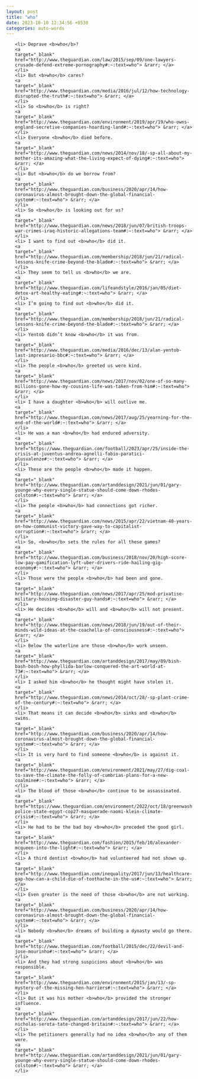 ```yaml
---
layout: post
title: "who"
date: 2023-10-10 12:34:56 +0530
categories: auto-words
---
```

<ol>

    <li> Deprave <b>who</b>?
    <a 
    target="_blank" 
    href="http://www.theguardian.com/law/2015/sep/09/one-lawyers-crusade-defend-extreme-pornography#:~:text=who"> &rarr; </a>
    </li>
    <li> But <b>who</b> cares?
    <a 
    target="_blank" 
    href="http://www.theguardian.com/media/2016/jul/12/how-technology-disrupted-the-truth#:~:text=who"> &rarr; </a>
    </li>
    <li> So <b>who</b> is right?
    <a 
    target="_blank" 
    href="http://www.theguardian.com/environment/2019/apr/19/who-owns-england-secretive-companies-hoarding-land#:~:text=who"> &rarr; </a>
    </li>
    <li> Everyone <b>who</b> died before.
    <a 
    target="_blank" 
    href="http://www.theguardian.com/news/2014/nov/18/-sp-all-about-my-mother-its-amazing-what-the-living-expect-of-dying#:~:text=who"> &rarr; </a>
    </li>
    <li> But <b>who</b> do we borrow from?
    <a 
    target="_blank" 
    href="http://www.theguardian.com/business/2020/apr/14/how-coronavirus-almost-brought-down-the-global-financial-system#:~:text=who"> &rarr; </a>
    </li>
    <li> So <b>who</b> is looking out for us?
    <a 
    target="_blank" 
    href="http://www.theguardian.com/news/2018/jun/07/british-troops-war-crimes-iraq-historic-allegations-team#:~:text=who"> &rarr; </a>
    </li>
    <li> I want to find out <b>who</b> did it.
    <a 
    target="_blank" 
    href="http://www.theguardian.com/membership/2018/jun/21/radical-lessons-knife-crime-beyond-the-blade#:~:text=who"> &rarr; </a>
    </li>
    <li> They seem to tell us <b>who</b> we are.
    <a 
    target="_blank" 
    href="http://www.theguardian.com/lifeandstyle/2016/jan/05/diet-detox-art-healthy-eating#:~:text=who"> &rarr; </a>
    </li>
    <li> I’m going to find out <b>who</b> did it.
    <a 
    target="_blank" 
    href="http://www.theguardian.com/membership/2018/jun/21/radical-lessons-knife-crime-beyond-the-blade#:~:text=who"> &rarr; </a>
    </li>
    <li> Yentob didn’t know <b>who</b> it was from.
    <a 
    target="_blank" 
    href="http://www.theguardian.com/media/2016/dec/13/alan-yentob-last-impresario-bbc#:~:text=who"> &rarr; </a>
    </li>
    <li> The people <b>who</b> greeted us were kind.
    <a 
    target="_blank" 
    href="http://www.theguardian.com/news/2017/nov/02/one-of-so-many-millions-gone-how-my-cousins-life-was-taken-from-him#:~:text=who"> &rarr; </a>
    </li>
    <li> I have a daughter <b>who</b> will outlive me.
    <a 
    target="_blank" 
    href="http://www.theguardian.com/news/2017/aug/25/yearning-for-the-end-of-the-world#:~:text=who"> &rarr; </a>
    </li>
    <li> He was a man <b>who</b> had endured adversity.
    <a 
    target="_blank" 
    href="https://www.theguardian.com/football/2023/apr/25/inside-the-crisis-at-juventus-andrea-agnelli-fabio-paratici-plusvalenze#:~:text=who"> &rarr; </a>
    </li>
    <li> These are the people <b>who</b> made it happen.
    <a 
    target="_blank" 
    href="http://www.theguardian.com/artanddesign/2021/jun/01/gary-younge-why-every-single-statue-should-come-down-rhodes-colston#:~:text=who"> &rarr; </a>
    </li>
    <li> The people <b>who</b> had connections got richer.
    <a 
    target="_blank" 
    href="http://www.theguardian.com/news/2015/apr/22/vietnam-40-years-on-how-communist-victory-gave-way-to-capitalist-corruption#:~:text=who"> &rarr; </a>
    </li>
    <li> So, <b>who</b> sets the rules for all these games?
    <a 
    target="_blank" 
    href="http://www.theguardian.com/business/2018/nov/20/high-score-low-pay-gamification-lyft-uber-drivers-ride-hailing-gig-economy#:~:text=who"> &rarr; </a>
    </li>
    <li> Those were the people <b>who</b> had been and gone.
    <a 
    target="_blank" 
    href="http://www.theguardian.com/news/2017/apr/25/mod-privatise-military-housing-disaster-guy-hands#:~:text=who"> &rarr; </a>
    </li>
    <li> He decides <b>who</b> will and <b>who</b> will not present.
    <a 
    target="_blank" 
    href="http://www.theguardian.com/news/2018/jun/19/out-of-their-minds-wild-ideas-at-the-coachella-of-consciousness#:~:text=who"> &rarr; </a>
    </li>
    <li> Below the waterline are those <b>who</b> work unseen.
    <a 
    target="_blank" 
    href="http://www.theguardian.com/artanddesign/2017/may/09/bish-bash-bosh-how-phyllida-barlow-conquered-the-art-world-at-73#:~:text=who"> &rarr; </a>
    </li>
    <li> I asked him <b>who</b> he thought might have stolen it.
    <a 
    target="_blank" 
    href="http://www.theguardian.com/news/2014/oct/28/-sp-plant-crime-of-the-century#:~:text=who"> &rarr; </a>
    </li>
    <li> That means it can decide <b>who</b> sinks and <b>who</b> swims.
    <a 
    target="_blank" 
    href="http://www.theguardian.com/business/2020/apr/14/how-coronavirus-almost-brought-down-the-global-financial-system#:~:text=who"> &rarr; </a>
    </li>
    <li> It is very hard to find someone <b>who</b> is against it.
    <a 
    target="_blank" 
    href="http://www.theguardian.com/environment/2021/may/27/dig-coal-to-save-the-climate-the-folly-of-cumbrias-plans-for-a-new-coalmine#:~:text=who"> &rarr; </a>
    </li>
    <li> The blood of those <b>who</b> continue to be assassinated.
    <a 
    target="_blank" 
    href="https://www.theguardian.com/environment/2022/oct/18/greenwashing-police-state-egypt-cop27-masquerade-naomi-klein-climate-crisis#:~:text=who"> &rarr; </a>
    </li>
    <li> He had to be the bad boy <b>who</b> preceded the good girl.
    <a 
    target="_blank" 
    href="http://www.theguardian.com/fashion/2015/feb/10/alexander-mcqueen-into-the-light#:~:text=who"> &rarr; </a>
    </li>
    <li> A third dentist <b>who</b> had volunteered had not shown up.
    <a 
    target="_blank" 
    href="http://www.theguardian.com/inequality/2017/jun/13/healthcare-gap-how-can-a-child-die-of-toothache-in-the-us#:~:text=who"> &rarr; </a>
    </li>
    <li> Even greater is the need of those <b>who</b> are not working.
    <a 
    target="_blank" 
    href="http://www.theguardian.com/business/2020/apr/14/how-coronavirus-almost-brought-down-the-global-financial-system#:~:text=who"> &rarr; </a>
    </li>
    <li> Nobody <b>who</b> dreams of building a dynasty would go there.
    <a 
    target="_blank" 
    href="http://www.theguardian.com/football/2015/dec/22/devil-and-jose-mourinho#:~:text=who"> &rarr; </a>
    </li>
    <li> And they had strong suspicions about <b>who</b> was responsible.
    <a 
    target="_blank" 
    href="http://www.theguardian.com/environment/2015/jan/13/-sp-mystery-of-the-missing-hen-harriers#:~:text=who"> &rarr; </a>
    </li>
    <li> But it was his mother <b>who</b> provided the stronger influence.
    <a 
    target="_blank" 
    href="http://www.theguardian.com/artanddesign/2017/jun/22/how-nicholas-serota-tate-changed-britain#:~:text=who"> &rarr; </a>
    </li>
    <li> The petitioners generally had no idea <b>who</b> any of them were.
    <a 
    target="_blank" 
    href="http://www.theguardian.com/artanddesign/2021/jun/01/gary-younge-why-every-single-statue-should-come-down-rhodes-colston#:~:text=who"> &rarr; </a>
    </li>